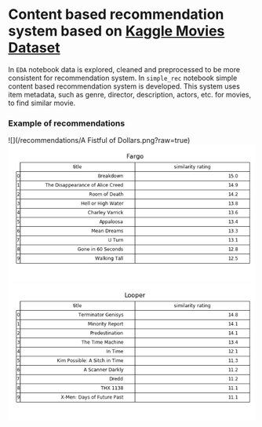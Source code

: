 # Content based recommendation system based on [Kaggle Movies Dataset](https://www.kaggle.com/rounakbanik/the-movies-dataset)
In `EDA` notebook data is explored, cleaned and preprocessed to be more consistent for recommendation system.
In `simple_rec` notebook simple content based recommendation system is developed. This system uses item metadata, such as genre, director, description, actors, etc. for movies, to find similar movie. 
 
 ### Example of recommendations
 ![](/recommendations/A Fistful of Dollars.png?raw=true)
 ![](/recommendations/Fargo.png?raw=true)
 ![](/recommendations/Looper.png?raw=true)
